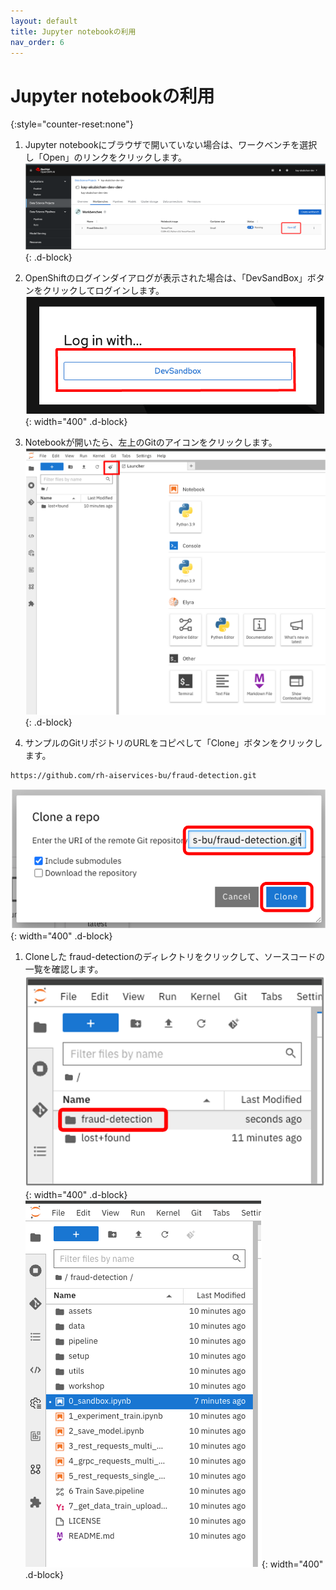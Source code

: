 ```yaml
---
layout: default
title: Jupyter notebookの利用
nav_order: 6
---
```


# Jupyter notebookの利用

{:style="counter-reset:none"}
1. Jupyter notebookにブラウザで開いていない場合は、ワークベンチを選択し「Open」のリンクをクリックします。
![](../../assets/oai_create_workbench_open.png){: .d-block}

1. OpenShiftのログインダイアログが表示された場合は、「DevSandBox」ボタンをクリックしてログインします。
![](../../assets/oai_notebook_login.png){: width="400" .d-block}

1. Notebookが開いたら、左上のGitのアイコンをクリックします。
![](../../assets/oai_notebook_git.png){: .d-block}

1. サンプルのGitリポジトリのURLをコピペして「Clone」ボタンをクリックします。
```text
https://github.com/rh-aiservices-bu/fraud-detection.git
```
![](../../assets/oai_notebook_clone.png){: width="400" .d-block}


1. Cloneした fraud-detectionのディレクトリをクリックして、ソースコードの一覧を確認します。
![](../../assets/oai_notebook_verify_clone.png){: width="400" .d-block}
![](../../assets/oai_notebook_list_dir.png){: width="400" .d-block}
